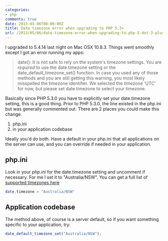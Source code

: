 ```yaml
---
categories:
- php
comments: true
date: 2013-05-06T00:00:00Z
title: Date timezone error when upgrading to PHP 5.3+
url: /2013/05/06/date-timezone-error-when-upgrading-to-php-5-dot-3-plus/
---
```


I upgraded to 5.4.14 last night on Mac OSX 10.8.3. Things went smoothly except I got an error running my apps:

> date(): It is not safe to rely on the system's timezone settings. You are *required* to use the date.timezone setting or the date_default_timezone_set() function. In case you used any of those methods and you are still getting this warning, you most likely misspelled the timezone identifier. We selected the timezone 'UTC' for now, but please set date.timezone to select your timezone.

Basically since PHP 5.3.0 you have to explicitly set your date.timezone setting, this is a good thing. Prior to PHP 5.3.0, the line existed in the php.ini but was generally commented out. There are 2 places you could make this change.

1. php.ini
2. in your application codebase

Ideally you'd do both. Have a default in your php.ini that all applications on the server can use, and you can override if needed in your application.

## php.ini
Look in your _php.ini_ for the date.timezone setting and uncomment if necessary. For me I set it to "Australia/NSW". You can get a full list of [supported timezones here](http://us3.php.net/manual/en/timezones.php)

```php
date.timezone = "Australia/NSW"
```

## Application codebase
The method above, of course is a server default, so if you want something specific to your application, try:

```php
date_default_timezone_set("Australia/NSW");
```
